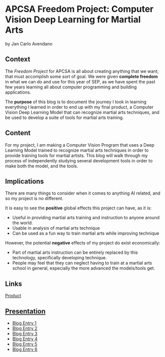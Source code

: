 # APCSA Freedom Project: Computer Vision Deep Learning for Martial Arts
by Jan Carlo Avendano

## Context
The *Freedom Project* for APCSA is all about creating anything that we want, that must accomplish some sort of goal. We were given **complete freedom** in what we can do and use for this year of SEP, as we have spent the past few years learning all about computer programming and building applications. 

The **purpose** of this blog is to document the journey I took in learning everything I learned in order to end up with my final product, a Computer Vision Deep Learning Model that can recognize martial arts techniques, and be used to develop a suite of tools for martial arts training.

## Content
For my project, I am making a Computer Vision Program that uses a Deep Learning Model trained to recognize martial arts techniques in order to provide training tools for martial artists. This blog will walk through my process of independently studying several development tools in order to make both the model, and the tools.

## Implications
There are many things to consider when it comes to anything AI related, and so my project is no different.

It is easy to see the **positive** global effects this project can have, as it is: 
- Useful in providing martial arts training and instruction to anyone around the world. 
- Usable in analysis of martial arts technique
- Can be used as a fun way to train martial arts while improving technique

However, the potential **negative** effects of my project do exist economically:
- Part of martial arts instruction can be entirely replaced by this technology, specifically developing technique.
- People may feel that they can neglect having to train at a martial arts school in general, especially the more advanced the models/tools get. 

## Links

[Product](https://github.com/jancarloa0524/tkd-pose-detection)

[Presentation](https://docs.google.com/presentation/d/1FeGKmW4rUroUsBJIB_JAE8QlwqM7RTan5QHmJDLA9gs/edit?usp=sharing)
---

* [Blog Entry 1](entries/entry01.md)
* [Blog Entry 2](entries/entry02.md)
* [Blog Entry 3](entries/entry03.md)
* [Blog Entry 4](entries/entry04.md)
* [Blog Entry 5](entries/entry05.md)
* [Blog Entry 6](entries/entry06.md)
